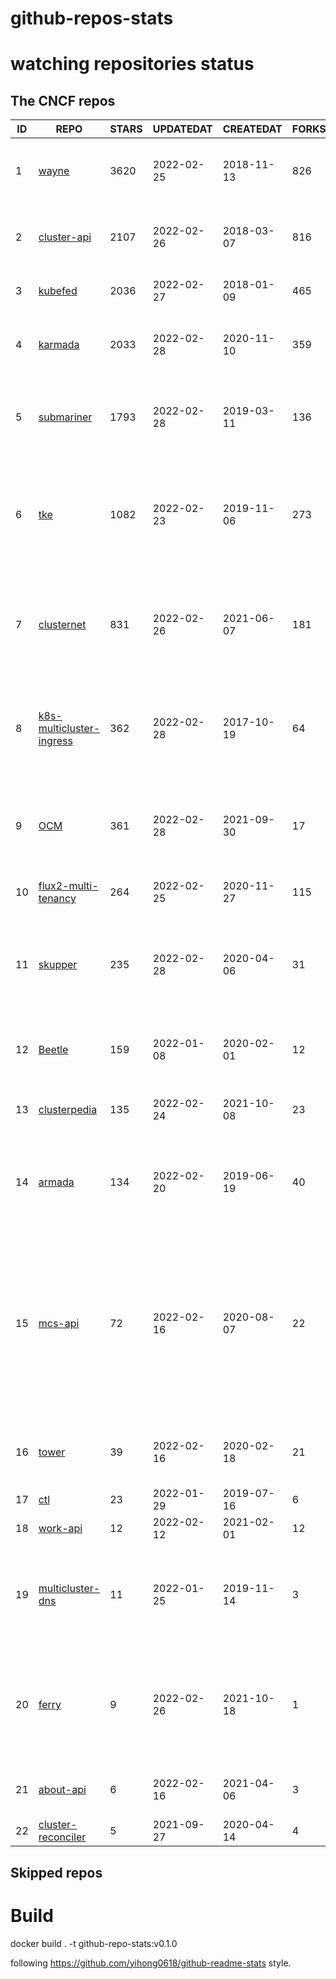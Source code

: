 # github-repos-stats

# watching repositories status
<!--START_SECTION:github_repos-->
## The CNCF repos
| ID |                                            REPO                                             | STARS | UPDATEDAT  | CREATEDAT  | FORKSCOUNT |                                                                                                DESCRIPTIONS                                                                                                |
|----|---------------------------------------------------------------------------------------------|-------|------------|------------|------------|------------------------------------------------------------------------------------------------------------------------------------------------------------------------------------------------------------|
|  1 | [wayne](https://github.com/Qihoo360/wayne)                                                  |  3620 | 2022-02-25 | 2018-11-13 |        826 | Kubernetes multi-cluster management and publishing platform                                                                                                                                                |
|  2 | [cluster-api](https://github.com/kubernetes-sigs/cluster-api)                               |  2107 | 2022-02-26 | 2018-03-07 |        816 | Home for Cluster API, a subproject of sig-cluster-lifecycle                                                                                                                                                |
|  3 | [kubefed](https://github.com/kubernetes-sigs/kubefed)                                       |  2036 | 2022-02-27 | 2018-01-09 |        465 | Kubernetes Cluster Federation                                                                                                                                                                              |
|  4 | [karmada](https://github.com/karmada-io/karmada)                                            |  2033 | 2022-02-28 | 2020-11-10 |        359 | Open, Multi-Cloud, Multi-Cluster Kubernetes Orchestration                                                                                                                                                  |
|  5 | [submariner](https://github.com/submariner-io/submariner)                                   |  1793 | 2022-02-28 | 2019-03-11 |        136 | Connect all your Kubernetes clusters, no matter where they are in the world.                                                                                                                               |
|  6 | [tke](https://github.com/tkestack/tke)                                                      |  1082 | 2022-02-23 | 2019-11-06 |        273 | Native Kubernetes container management platform supporting multi-tenant and multi-cluster                                                                                                                  |
|  7 | [clusternet](https://github.com/clusternet/clusternet)                                      |   831 | 2022-02-26 | 2021-06-07 |        181 | Managing your Kubernetes clusters (including public, private, edge, etc) as easily as visiting the Internet ⎈                                                                                              |
|  8 | [k8s-multicluster-ingress](https://github.com/GoogleCloudPlatform/k8s-multicluster-ingress) |   362 | 2022-02-28 | 2017-10-19 |         64 | kubemci: Command line tool to configure L7 load balancers using multiple kubernetes clusters                                                                                                               |
|  9 | [OCM](https://github.com/open-cluster-management-io/OCM)                                    |   361 | 2022-02-28 | 2021-09-30 |         17 | Contains useful documentation on the OCM project. Report here if you found any issues in OCM.                                                                                                              |
| 10 | [flux2-multi-tenancy](https://github.com/fluxcd/flux2-multi-tenancy)                        |   264 | 2022-02-25 | 2020-11-27 |        115 | Manage multi-tenant clusters with Flux                                                                                                                                                                     |
| 11 | [skupper](https://github.com/skupperproject/skupper)                                        |   235 | 2022-02-28 | 2020-04-06 |         31 | Skupper is an implementation of a Virtual Application Network, enabling rich hybrid cloud communication.                                                                                                   |
| 12 | [Beetle](https://github.com/Clivern/Beetle)                                                 |   159 | 2022-01-08 | 2020-02-01 |         12 | 🔥  Kubernetes multi-cluster deployment automation service.                                                                                                                                                |
| 13 | [clusterpedia](https://github.com/clusterpedia-io/clusterpedia)                             |   135 | 2022-02-24 | 2021-10-08 |         23 | The Encyclopedia of Kubernetes clusters                                                                                                                                                                    |
| 14 | [armada](https://github.com/G-Research/armada)                                              |   134 | 2022-02-20 | 2019-06-19 |         40 | A multi-cluster batch queuing system for high-throughput workloads on Kubernetes.                                                                                                                          |
| 15 | [mcs-api](https://github.com/kubernetes-sigs/mcs-api)                                       |    72 | 2022-02-16 | 2020-08-07 |         22 | This repository hosts the Multi-Cluster Service APIs. Providers can import packages in this repo to ensure their multi-cluster service controller implementations will be compatible with MCS data planes. |
| 16 | [tower](https://github.com/kubesphere/tower)                                                |    39 | 2022-02-16 | 2020-02-18 |         21 | Proxy for multiple Kubernetes cluster communication                                                                                                                                                        |
| 17 | [ctl](https://github.com/wish/ctl)                                                          |    23 | 2022-01-29 | 2019-07-16 |          6 | multi-cluster kubectl                                                                                                                                                                                      |
| 18 | [work-api](https://github.com/kubernetes-sigs/work-api)                                     |    12 | 2022-02-12 | 2021-02-01 |         12 | Kubernetes Work API                                                                                                                                                                                        |
| 19 | [multicluster-dns](https://github.com/coredns/multicluster-dns)                             |    11 | 2022-01-25 | 2019-11-14 |          3 | An example of how to use the kubernetai plugin to do multicluster DNS-based service discovery                                                                                                              |
| 20 | [ferry](https://github.com/ferry-proxy/ferry)                                               |     9 | 2022-02-26 | 2021-10-18 |          1 | Ferry is a component of Kubernetes that helps you to communicate between different Kubernetes clusters.                                                                                                    |
| 21 | [about-api](https://github.com/kubernetes-sigs/about-api)                                   |     6 | 2022-02-16 | 2021-04-06 |          3 | A CRD for arbitrary properties about a cluster                                                                                                                                                             |
| 22 | [cluster-reconciler](https://github.com/vllry/cluster-reconciler)                           |     5 | 2021-09-27 | 2020-04-14 |          4 | cluster-reconciler                                                                                                                                                                                         |



## Skipped repos
<!--END_SECTION:github_repos-->

# Build

docker build . -t github-repo-stats:v0.1.0

following https://github.com/yihong0618/github-readme-stats style.
